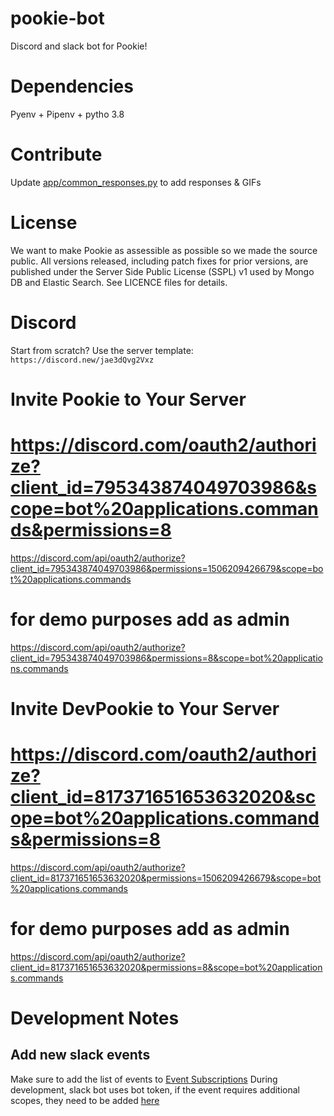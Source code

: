 # pookie-bot
Discord and slack bot for Pookie!

# Dependencies
Pyenv  + Pipenv  + pytho 3.8

# Contribute
Update [app/common_responses.py](app/common_responses.py) to add responses & GIFs

# License

We want to make Pookie as assessible as possible so we made the source public.
All versions released, including patch fixes for prior versions, are published
under the Server Side Public License (SSPL) v1 used by Mongo DB and Elastic Search. See LICENCE files for details.

# Discord
Start from scratch? Use the server template: `https://discord.new/jae3dQvg2Vxz`

# Invite Pookie to Your Server
# https://discord.com/oauth2/authorize?client_id=795343874049703986&scope=bot%20applications.commands&permissions=8
https://discord.com/api/oauth2/authorize?client_id=795343874049703986&permissions=1506209426679&scope=bot%20applications.commands
# for demo purposes add as admin
https://discord.com/api/oauth2/authorize?client_id=795343874049703986&permissions=8&scope=bot%20applications.commands

# Invite DevPookie to Your Server
# https://discord.com/oauth2/authorize?client_id=817371651653632020&scope=bot%20applications.commands&permissions=8
https://discord.com/api/oauth2/authorize?client_id=817371651653632020&permissions=1506209426679&scope=bot%20applications.commands
# for demo purposes add as admin
https://discord.com/api/oauth2/authorize?client_id=817371651653632020&permissions=8&scope=bot%20applications.commands

# Development Notes
## Add new slack events
Make sure to add the list of events to [Event Subscriptions](https://api.slack.com/apps/A01HWT3TYCA/event-subscriptions)
During development, slack bot uses bot token, if the event requires additional scopes, they need to be added [here](https://api.slack.com/apps/A01T0HFLTUH/oauth)
